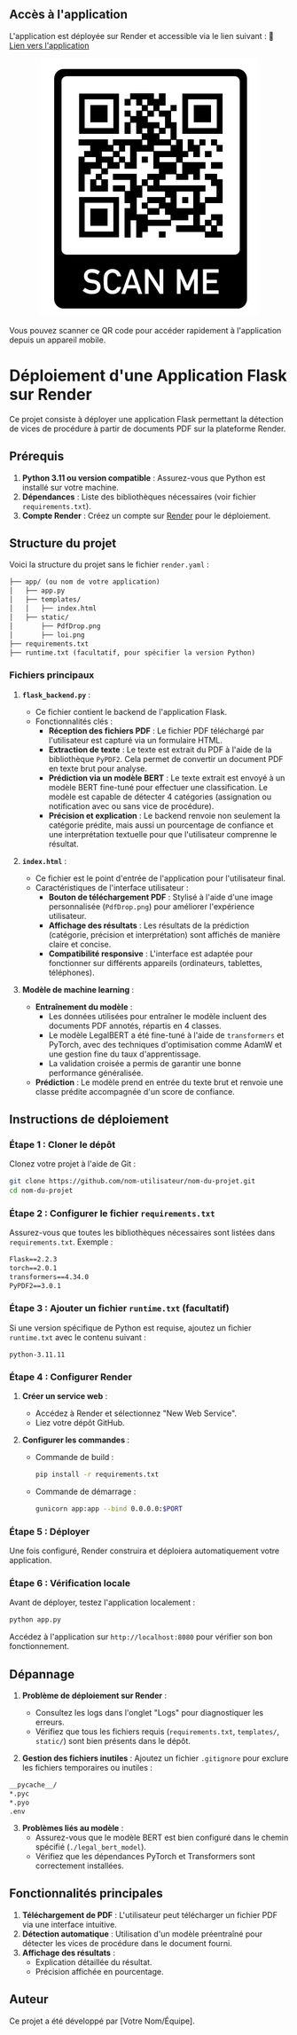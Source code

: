 ## Accès à l'application

L'application est déployée sur Render et accessible via le lien suivant : 🔗 [Lien vers l'application](https://pfe2-6pkl.onrender.com)

<p align="center">
  <img src="static/qr_code.png" alt="QR Code pour accéder à l'application">
</p>

Vous pouvez scanner ce QR code pour accéder rapidement à l'application depuis un appareil mobile.

# Déploiement d'une Application Flask sur Render

Ce projet consiste à déployer une application Flask permettant la détection de vices de procédure à partir de documents PDF sur la plateforme Render.

## Prérequis

1. **Python 3.11 ou version compatible** : Assurez-vous que Python est installé sur votre machine.
2. **Dépendances** : Liste des bibliothèques nécessaires (voir fichier `requirements.txt`).
3. **Compte Render** : Créez un compte sur [Render](https://render.com/) pour le déploiement.

## Structure du projet

Voici la structure du projet sans le fichier `render.yaml` :

```
├── app/ (ou nom de votre application)
│   ├── app.py
│   ├── templates/
│   │   ├── index.html
│   ├── static/
│       ├── PdfDrop.png
│       ├── loi.png
├── requirements.txt
├── runtime.txt (facultatif, pour spécifier la version Python)
```

### Fichiers principaux

1. **`flask_backend.py`** :
   - Ce fichier contient le backend de l'application Flask.
   - Fonctionnalités clés :
     - **Réception des fichiers PDF** : Le fichier PDF téléchargé par l'utilisateur est capturé via un formulaire HTML.
     - **Extraction de texte** : Le texte est extrait du PDF à l'aide de la bibliothèque `PyPDF2`. Cela permet de convertir un document PDF en texte brut pour analyse.
     - **Prédiction via un modèle BERT** : Le texte extrait est envoyé à un modèle BERT fine-tuné pour effectuer une classification. Le modèle est capable de détecter 4 catégories (assignation ou notification avec ou sans vice de procédure).
     - **Précision et explication** : Le backend renvoie non seulement la catégorie prédite, mais aussi un pourcentage de confiance et une interprétation textuelle pour que l'utilisateur comprenne le résultat.

2. **`index.html`** :
   - Ce fichier est le point d'entrée de l'application pour l'utilisateur final.
   - Caractéristiques de l'interface utilisateur :
     - **Bouton de téléchargement PDF** : Stylisé à l'aide d'une image personnalisée (`PdfDrop.png`) pour améliorer l'expérience utilisateur.
     - **Affichage des résultats** : Les résultats de la prédiction (catégorie, précision et interprétation) sont affichés de manière claire et concise.
     - **Compatibilité responsive** : L'interface est adaptée pour fonctionner sur différents appareils (ordinateurs, tablettes, téléphones).

3. **Modèle de machine learning** :
   - **Entraînement du modèle** :
     - Les données utilisées pour entraîner le modèle incluent des documents PDF annotés, répartis en 4 classes.
     - Le modèle LegalBERT a été fine-tuné à l'aide de `transformers` et PyTorch, avec des techniques d'optimisation comme AdamW et une gestion fine du taux d'apprentissage.
     - La validation croisée a permis de garantir une bonne performance généralisée.
   - **Prédiction** : Le modèle prend en entrée du texte brut et renvoie une classe prédite accompagnée d'un score de confiance.

## Instructions de déploiement

### Étape 1 : Cloner le dépôt

Clonez votre projet à l'aide de Git :

```bash
git clone https://github.com/nom-utilisateur/nom-du-projet.git
cd nom-du-projet
```

### Étape 2 : Configurer le fichier `requirements.txt`

Assurez-vous que toutes les bibliothèques nécessaires sont listées dans `requirements.txt`. Exemple :

```
Flask==2.2.3
torch==2.0.1
transformers==4.34.0
PyPDF2==3.0.1
```

### Étape 3 : Ajouter un fichier `runtime.txt` (facultatif)

Si une version spécifique de Python est requise, ajoutez un fichier `runtime.txt` avec le contenu suivant :

```
python-3.11.11
```

### Étape 4 : Configurer Render

1. **Créer un service web** :
   - Accédez à Render et sélectionnez "New Web Service".
   - Liez votre dépôt GitHub.

2. **Configurer les commandes** :
   - Commande de build :
     ```bash
     pip install -r requirements.txt
     ```
   - Commande de démarrage :
     ```bash
     gunicorn app:app --bind 0.0.0.0:$PORT
     ```

### Étape 5 : Déployer

Une fois configuré, Render construira et déploiera automatiquement votre application. 

### Étape 6 : Vérification locale

Avant de déployer, testez l'application localement :

```bash
python app.py
```

Accédez à l'application sur `http://localhost:8080` pour vérifier son bon fonctionnement.

## Dépannage

1. **Problème de déploiement sur Render** :
   - Consultez les logs dans l'onglet "Logs" pour diagnostiquer les erreurs.
   - Vérifiez que tous les fichiers requis (`requirements.txt`, `templates/`, `static/`) sont bien présents dans le dépôt.

2. **Gestion des fichiers inutiles** : Ajoutez un fichier `.gitignore` pour exclure les fichiers temporaires ou inutiles :

```
__pycache__/
*.pyc
*.pyo
.env
```

3. **Problèmes liés au modèle** :
   - Assurez-vous que le modèle BERT est bien configuré dans le chemin spécifié (`./legal_bert_model`).
   - Vérifiez que les dépendances PyTorch et Transformers sont correctement installées.

## Fonctionnalités principales

1. **Téléchargement de PDF** : L'utilisateur peut télécharger un fichier PDF via une interface intuitive.
2. **Détection automatique** : Utilisation d'un modèle préentraîné pour détecter les vices de procédure dans le document fourni.
3. **Affichage des résultats** :
   - Explication détaillée du résultat.
   - Précision affichée en pourcentage.

## Auteur

Ce projet a été développé par [Votre Nom/Équipe].
